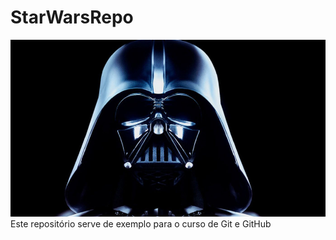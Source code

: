 # StarWarsRepo
!["Darth Vader, greatest Sith"](./vader.png)
Este repositório serve de exemplo para o curso de Git e GitHub
